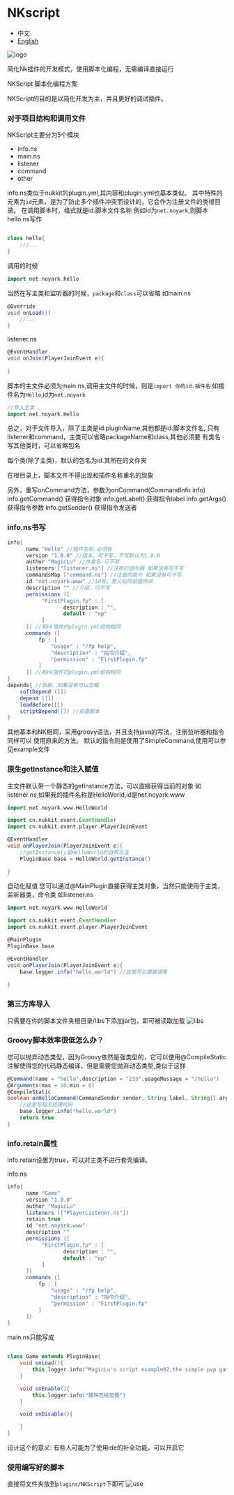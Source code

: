 # NKscript 

- 中文
- [English](README.md)

![logo](images/logo.png)

简化Nk插件的开发模式，使用脚本化编程，无需编译直接运行

NKScript 脚本化编程方案

NKScript的目的是以简化开发为主，并且更好的调试插件。

### 对于项目结构和调用文件

NKScript主要分为5个模块

- info.ns
- main.ns
- listener
- command
- other

info.ns类似于nukkit的plugin.yml,其内容和plugin.yml也基本类似。
其中特殊的元素为`id`元素，是为了防止多个插件冲突而设计的，它会作为注册文件的类根目录。
在调用脚本时，格式就是id.脚本文件名称
例如id为`net.noyark`,则脚本hello.ns写作
```groovy

class hello{
    ///...
}

```
调用的时候
```groovy
import net.noyark.hello
```
当然在写主类和监听器的时候，`package`和`class`可以省略
如main.ns
```groovy
@Override
void onLoad(){
    //...
}
```
listener.ns
```groovy
@EventHandler
void onJoin(PlayerJoinEvent e){
    
}

```
脚本的主文件必须为main.ns,调用主文件的时候，则是`import 你的id.插件名`
如插件名为`Hello`,id为`net.noyark`
```groovy
//导入主类
import net.noyark.Hello
```

总之，对于文件导入，除了主类是id.pluginName,其他都是id.脚本文件名,
只有listener和command，主类可以省略packageName和class,其他必须要
有类名
写其他类时，可以省略包名

每个类(除了主类)，默认的包名为id.其所在的文件夹

在根目录上，脚本文件不得出现和插件名称重名的现象

另外，重写onCommand方法，参数为onCommand(CommandInfo info)
info.getCommand() 获得指令对象
info.getLabel() 获得指令label
info.getArgs() 获得指令参数
info.getSender() 获得指令发送者

### info.ns书写
```groovy
info{
      name "Hello" //插件名称,必须有
      version "1.0.0" //版本，可不写，不写默认为1.0.0
      author "MagicLu" //作者名 可不写
      listeners ["listener.ns"] //注册的监听器 如果没有可不写
      commandsMap ["command.ns"] //注册的指令 如果没有可不写
      id "net.noyark.www" //id号，意义如同前面所讲 
      description "" //介绍，可不写
      permissions ([
           "FirstPlugin.fp" : [
                  description : "",
                  default : "op"
           ]
      ]) //和nk插件的plugin.yml结构相同
      commands ([
          fp : [
              "usage" : "/fp help",
              "description" : "指令介绍",
              "permission" : "FirstPlugin.fp"
          ]
      ]) //和nk插件的plugin.yml结构相同
}
depends{ //依赖，如果没有可以忽略
    softDepend ([])
    depend ([])
    loadBefore([])
    scriptDepend([]) //前置脚本
}

```

其他基本和NK相同，采用groovy语法，并且支持java的写法，注册监听器和指令同样可以
使用原来的方法。
默认的指令则是使用了SimpleCommand,使用可以参见example文件

### 原生getInstance和注入赋值
主文件默认带一个静态的getInstance方法，可以直接获得当前的对象
如listener.ns,如果我的插件名称是HelloWorld,id是net.noyark.www
```groovy
import net.noyark.www.HelloWorld

import cn.nukkit.event.EventHandler
import cn.nukkit.event.player.PlayerJoinEvent

@EventHandler
void onPlayerJoin(PlayerJoinEvent e){
    //getInstance()是HelloWorld的自带方法
    PluginBase base = HelloWorld.getInstance()
    
}

```
自动化赋值
您可以通过@MainPlugin直接获得主类对象，当然只能使用于主类，监听器类，命令类
如listener.ns
```groovy
import net.noyark.www.HelloWorld

import cn.nukkit.event.EventHandler
import cn.nukkit.event.player.PlayerJoinEvent

@MainPlugin
PluginBase base

@EventHandler
void onPlayerJoin(PlayerJoinEvent e){
    base.logger.info("hello,world") //这里可以直接调用
    
}
```

### 第三方库导入
只需要在你的脚本文件夹根目录/libs下添加jar包，即可被读取加载
![libs](images/libs.png)

### Groovy脚本效率很低怎么办？
您可以抛弃动态类型，因为Groovy依然是强类型的，它可以使用@CompileStatic注解使得您的代码静态编译，但是需要您抛弃动态类型,类似于这样
```groovy
@Command(name = "hello",description = "233",usageMessage = "/hello")
@Arguments(max = 10,min = 0)
@CompileStatic
boolean onHelloCommand(CommandSender sender, String label, String[] args){
    //这里写指令处理代码
    base.logger.info("hello,world")
    return true
}
```

### info.retain属性
info.retain设置为true，可以对主类不进行套壳编译。

info.ns
```groovy
info{
      name "Game"
      version "1.0.0"
      author "MagicLu"
      listeners (["PlayerListener.ns"])
      retain true
      id "net.noyark.www"
      description ""
      permissions ([
           "FirstPlugin.fp" : [
                  description : "",
                  default : "op"
           ]
      ])
      commands ([
          fp : [
              "usage" : "/fp help",
              "description" : "指令介绍",
              "permission" : "FirstPlugin.fp"
          ]
      ])
}
```

main.ns只能写成
```groovy

class Game extends PluginBase{
    void onLoad(){
        this.logger.info("MagicLu's script example02,the simple pvp game")
    }

    void onEnable(){
        this.logger.info("插件已经加载")
    }

    void onDisable(){

    }
}
```

设计这个的意义: 有些人可能为了使用ide的补全功能，可以开启它
### 使用编写好的脚本
直接将文件夹放到`plugins/NKScript`下即可
![use](images/use.png)
